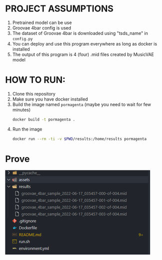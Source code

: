 # PROJECT ASSUMPTIONS
1. Pretrained model can be use
1. Groovae 4bar config is used
1. The dataset of Groovae 4bar is downloaded using "tsds_name" in `config.py` 
1. You can deploy and use this program everywhere as long as docker is installed
1. The output of this program is 4 (four) .mid files created by MusicVAE model

# HOW TO RUN:
1. Clone this repository
1. Make sure you have docker installed
1. Build the image named `pormagenta`  (maybe you need to wait for few minutes)
    ```bash
    docker build -t pormagenta . 
    ```
1. Run the image
    ```bash
    docker run --rm -ti -v $PWD/results:/home/results pormagenta
    ```

# Prove
![Prove of the project](./assets/pormagenta.png)